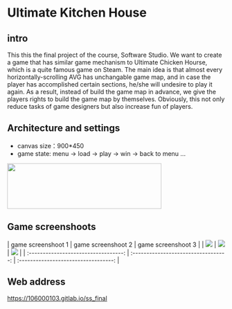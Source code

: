 # Ultimate Kitchen House

## intro
This this the final project of the course, Software Studio. We want to create a game that has similar game mechanism to Ultimate Chicken Hourse, which is a quite famous game on Steam. The main idea is that almost every horizontally-scrolling AVG has unchangable game map, and in case the player has accomplished certain sections, he/she will undesire to play it again. As a result, instead of build the game map in advance, we give the players rights to build the game map by themselves. Obviously, this not only reduce tasks of game designers but also increase fun of players.

## Architecture and settings
- canvas size：900*450
- game state: menu -> load -> play -> win -> back to menu ...
<img src="https://i.imgur.com/aMZyQ05.png" width="356px" height="105px">

## Game screenshoots
| game screenshoot 1 | game screenshoot 2 | game screenshoot 3 |
| ![](https://i.imgur.com/DIAaQsj.gif) | ![](https://i.imgur.com/GTlcfkk.gif) | ![](https://i.imgur.com/pP5dZzK.gif) |
| :----------------------------------: | :----------------------------------: | :----------------------------------: |

## Web address
https://106000103.gitlab.io/ss_final
